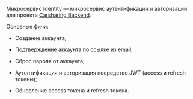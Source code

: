 Микросервис Identity — микросервис аутентификации и авторизации для проекта [Carsharing Backend](https://gitlab.com/carsharing-backend).

Основные фичи:

- Создание аккаунта;

- Подтверждение аккаунта по ссылке из email;

- Сброс пароля от аккаунта;

- Аутентификация и авторизация посредство JWT (access и refresh токены);

- Обновление access токена и refresh токена.

